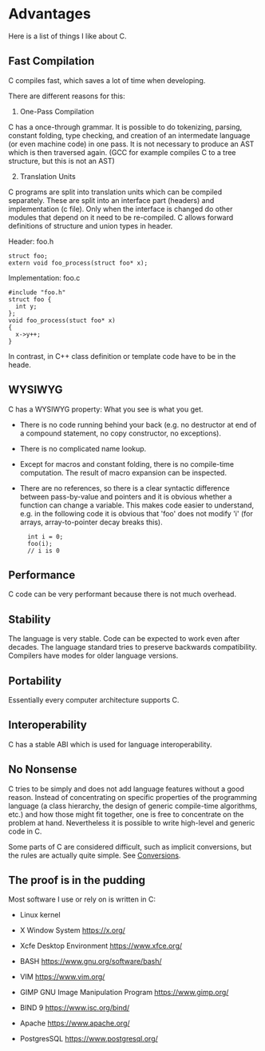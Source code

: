 
# Advantages #

Here is a list of things I like about C.

## Fast Compilation ##

C compiles fast, which saves a lot of time when developing.

There are different reasons for this:

1. One-Pass Compilation

C has a once-through grammar. It is possible to do tokenizing,
parsing, constant folding, type checking, and creation of an
intermedate language (or even machine code) in one pass. It is
not necessary to produce an AST which is then traversed again.
(GCC for example compiles C to a tree structure, but this is
not an AST)

2. Translation Units

C programs are split into translation units which can be
compiled separately. These are split into an interface
part (headers) and implementation (c file). Only when the
interface is changed do other modules that depend on it
need to be re-compiled.  C allows forward definitions of
structure and union types in header.

Header: foo.h
  
    struct foo;
    extern void foo_process(struct foo* x);
  
Implementation: foo.c
   
    #include "foo.h"
    struct foo {
      int y;
    };
    void foo_process(stuct foo* x)
    {
      x->y++;
    }
   
In contrast, in C++ class definition or template code have
to be in the heade.


## WYSIWYG ##

C has a WYSIWYG property: What you see is what you get.

* There is no code running behind your back (e.g. no
  destructor at end of a compound statement, no copy
  constructor, no exceptions).
  
* There is no complicated name lookup.

* Except for macros and constant folding, there is 
  no compile-time computation. The result of macro
  expansion can be inspected.

* There are no references, so there is a clear syntactic
  difference between pass-by-value and pointers and it is
  obvious whether a function can change a variable. This
  makes code easier to understand, e.g. in the following
  code it is obvious that 'foo' does not modify 'i'
  (for arrays, array-to-pointer decay breaks this).

  ```
    int i = 0;
    foo(i);
    // i is 0

  ```

## Performance ##

C code can be very performant because there is not much
overhead.

## Stability ##

The language is very stable. Code can be expected to work
even after decades. The language standard tries to preserve
backwards compatibility. Compilers have modes for older
language versions.

## Portability ##

Essentially every computer architecture supports C.

## Interoperability ##

C has a stable ABI which is used for language interoperability.

## No Nonsense ##

C tries to be simply and does not add language features without
a good reason.  Instead of concentrating on specific properties of
the programming language (a class hierarchy, the design of generic
compile-time algorithms, etc.) and how those might fit together,
one is free to concentrate on the problem at hand. Nevertheless
it is possible to write high-level and generic code in C.  


Some parts of C are considered difficult, such as implicit
conversions, but the rules are actually quite simple.
See [Conversions](./conversions.mkd).



## The proof is in the pudding ##

Most software I use or rely on is written in C:

* Linux kernel
* X Window System https://x.org/
* Xcfe Desktop Environment https://www.xfce.org/
* BASH https://www.gnu.org/software/bash/

* VIM https://www.vim.org/
* GIMP GNU Image Manipulation Program https://www.gimp.org/

* BIND 9 https://www.isc.org/bind/
* Apache https://www.apache.org/
* PostgresSQL https://www.postgresql.org/


